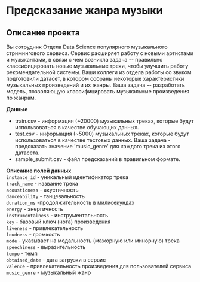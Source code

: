 # Предсказание жанра музыки 

## Описание проекта

Вы сотрудник Отдела Data Science популярного музыкального стримингового сервиса. Сервис расширяет работу с новыми артистами и музыкантами, в связи с чем возникла задача -- правильно классифицировать новые музыкальные треки, чтобы улучшить работу рекомендательной системы. Ваши коллеги из отдела работы со звуком подготовили датасет, в котором собраны некоторые характеристики музыкальных произведений и их жанры. Ваша задача -- разработать модель, позволяющую классифицировать музыкальные произведения по жанрам.

**Данные**
* train.csv - информация (~20000) музыкальных треках, которые будут использоваться в качестве обучающих данных.
* test.csv - информация (~5000) музыкальных треках, которые будут использоваться в качестве тестовых данных. Ваша задача - предсказать значение 'music_genre' для каждого трека из этого датасета.
* sample_submit.csv - файл предсказаний в правильном формате.

**Описание полей данных**  
`instance_id` - уникальный идентификатор трека  
`track_name` - название трека  
`acousticness` - акустичность  
`danceability` - танцевальность  
`duration_ms` -продолжительность в милисекундах  
`energy` - энергичность  
`instrumentalness` - инструментальность  
`key` - базовый ключ (нота) произведения  
`liveness` - привлекательность  
`loudness` - громкость  
`mode` - указывает на модальность (мажорную или минорную) трека  
`speechiness` - выразительность  
`tempo` - темп  
`obtained_date` - дата загрузки в сервис  
`valence` - привлекательность произведения для пользователей сервиса  
`music_genre` - музыкальный жанр  
